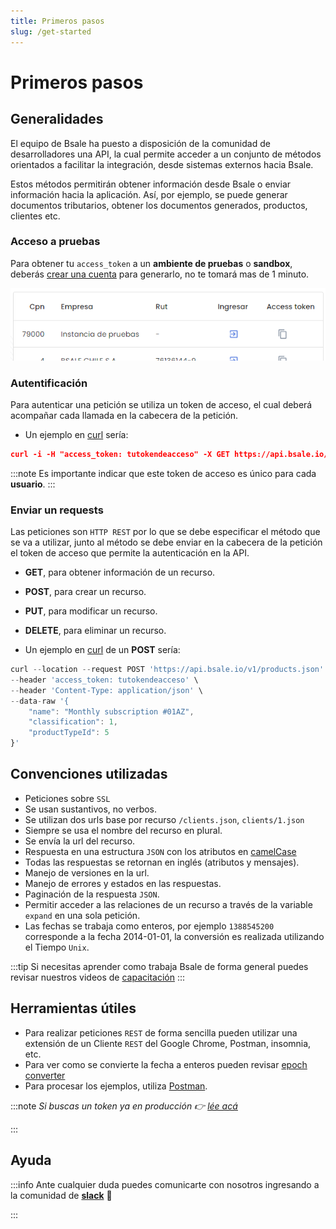 ```yaml
---
title: Primeros pasos
slug: /get-started
---
```


# Primeros pasos

## Generalidades 
El equipo de Bsale ha puesto a disposición de la comunidad de desarrolladores una API, la cual permite acceder a un conjunto de métodos orientados a facilitar la integración, desde sistemas externos hacia Bsale.

Estos métodos permitirán obtener información desde Bsale o enviar información hacia la aplicación. Así, por ejemplo, se puede generar documentos tributarios, obtener los documentos generados, productos, clientes etc.

### Acceso a pruebas
Para obtener tu `access_token` a un **ambiente de pruebas** o **sandbox**, deberás [crear una cuenta](https://account.bsale.dev/users/create) para generarlo, no te tomará mas de 1 minuto.

![img alt](/img/copyToken.png)

### Autentificación
Para autenticar una petición se utiliza un token de acceso, el cual deberá acompañar cada llamada en la cabecera de la petición.
- Un ejemplo en [curl](https://curl.se/) sería:

```json 
curl -i -H "access_token: tutokendeacceso" -X GET https://api.bsale.io/v1/clients.json
```
:::note
Es importante indicar que este token de acceso es único para cada **usuario**.
:::

### Enviar un requests
Las peticiones son `HTTP REST` por lo que se debe especificar el método que se va a utilizar, junto al método se debe enviar en la cabecera de la petición el token de acceso que permite la autenticación en la API.

- **GET**, para obtener información de un recurso.
- **POST**, para crear un recurso.
- **PUT**, para modificar un recurso.
- **DELETE**, para eliminar un recurso.


- Un ejemplo en [curl](https://curl.se/) de un **POST** sería:

```js 
curl --location --request POST 'https://api.bsale.io/v1/products.json' \
--header 'access_token: tutokendeacceso' \
--header 'Content-Type: application/json' \
--data-raw '{
    "name": "Monthly subscription #01AZ",
    "classification": 1,
    "productTypeId": 5
}'
```

## Convenciones utilizadas
- Peticiones sobre `SSL`
- Se usan sustantivos, no verbos.
- Se utilizan dos urls base por recurso `/clients.json`, `clients/1.json`
- Siempre se usa el nombre del recurso en plural.
- Se envía la url del recurso.
- Respuesta en una estructura `JSON` con los atributos en [camelCase](https://es.wikipedia.org/wiki/Camel_case)
- Todas las respuestas se retornan en inglés (atributos y mensajes).
- Manejo de versiones en la url.
- Manejo de errores y estados en las respuestas.
- Paginación de la respuesta `JSON`.
- Permitir acceder a las relaciones de un recurso a través de la variable `expand` en una sola petición.
- Las fechas se trabaja como enteros, por ejemplo `1388545200` corresponde a la fecha 2014-01-01, la conversión es realizada utilizando el Tiempo `Unix`.

:::tip
Si necesitas aprender como trabaja Bsale de forma general puedes revisar nuestros videos de [capacitación](https://www.youtube.com/user/BsaleWS/playlists)
:::

## Herramientas útiles
- Para realizar peticiones `REST` de forma sencilla pueden utilizar una extensión de un Cliente `REST` del Google Chrome, Postman, insomnia, etc.
- Para ver como se convierte la fecha a enteros pueden revisar [epoch converter](https://www.epochconverter.com/)
- Para procesar los ejemplos, utiliza [Postman](https://www.postman.com/).

:::note
_Si buscas un token ya en producción 👉 [lée acá](/oauth)_

:::

## Ayuda
:::info
Ante cualquier duda puedes comunicarte con nosotros ingresando a la comunidad de [**slack**](https://bsaledev.slack.com/join/shared_invite/zt-1h1cqt05g-fqnTiREZYN8g47gf~caO5w#/shared-invite/email) 👋

:::


